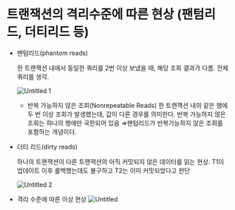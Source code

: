 # 트랜잭션의 격리수준에 따른 현상 (팬텀리드, 더티리드 등)

- 팬텀리드(phantom reads)

  한 트랜잭션 내에서 동일한 쿼리를 2번 이상 보냈을 때, 해당 조회 결과가 다름. 전체 쿼리를 생각.

  ![Untitled 1](https://user-images.githubusercontent.com/80434024/209832116-1ce7a1b6-69c3-4701-9bc2-14d43e5bf436.png)

  - 반복 가능하지 않은 조회(Nonrepeatable Reads)
    한 트랜잭션 내의 같은 행에 두 번 이상 조회가 발생했는데, 값이 다른 경우를 의미한다. 반복 가능하지 않은 조회는 하나의 행에만 국한되어 있음 ⇒팬텀리드가 반복가능하지 않은 조회를 포함하는 개념이다.

- 더티 리드(dirty reads)

  하나의 트랜잭션이 다른 트랜잭션의 아직 커밋되지 않은 데이터를 읽는 현상. T1이 업데이트 이후 롤백했는데도 불구하고 T2는 이미 커밋되었다고 판단

  ![Untitled 2](https://user-images.githubusercontent.com/80434024/209832151-ed7764a7-b64f-4e4e-af48-ec541e665ca8.png)

- 격리 수준에 따른 이상 현상
  ![Untitled](https://user-images.githubusercontent.com/80434024/209832223-e669a64d-a92e-4367-877e-e083957754bd.png)
